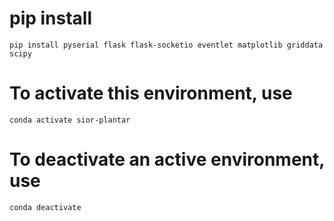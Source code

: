 # pip install
`pip install pyserial flask flask-socketio eventlet matplotlib griddata scipy`

# To activate this environment, use
`conda activate sior-plantar`

# To deactivate an active environment, use
`conda deactivate`